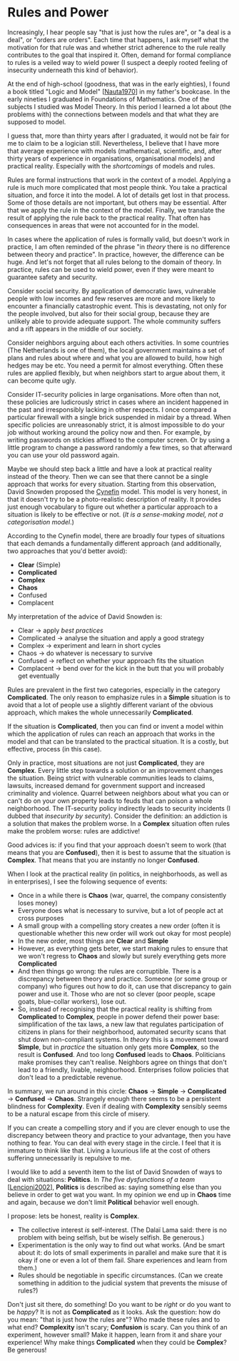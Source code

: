 # Rules and Power

Increasingly, I hear people say "that is just how the rules are", or "a deal is a deal", or "orders are orders". Each time that happens, I ask myself what the motivation for that rule was and whether strict adherence to the rule really contributes to the goal that inspired it. Often, demand for formal compliance to rules is a veiled way to wield power (I suspect a deeply rooted feeling of insecurity underneath this kind of behavior).

At the end of high-school (goodness, that was in the early eighties), I found a book titled "Logic and Model" [[Nauta1970](#!bib@bibliography.json)] in my father's bookcase. In the early nineties I graduated in Foundations of Mathematics. One of the subjects I studied was Model Theory. In this period I learned a lot about (the problems with) the connections between models and that what they are supposed to model.

I guess that, more than thirty years after I graduated, it would not be fair for me to claim to be a logician still. Nevertheless, I believe that I have more that average experience with models (mathematical, scientific, and, after thirty years of experience in organisations, organisational models) and practical reality. Especially with the *shortcomings* of models and rules.

Rules are formal instructions that work in the context of a model. Applying a rule is much more complicated that most people think. You take a practical situation, and force it into the model. A lot of details get lost in that process. Some of those details are not important, but others may be essential. After that we apply the rule in the context of the model. Finally, we translate the result of applying the rule back to the practical reality. That often has consequences in areas that were not accounted for in the model.

In cases where the application of rules is formally valid, but doesn't work in practice, I am often reminded of the phrase "in *theory* there is no difference between theory and practice". In practice, however, the difference can be huge. And let's not forget that all rules belong to the domain of theory. In practice, rules can be used to wield power, even if they were meant to guarantee safety and security.

Consider social security. By application of democratic laws, vulnerable people with low incomes and few reserves are more and more likely to encounter a financially catastrophic event. This is devastating, not only for the people involved, but also for their social group, because they are unlikely able to provide adequate support. The whole community suffers and a rift appears in the middle of our society.

Consider neighbors arguing about each others activities. In some countries (The Netherlands is one of them), the local government maintains a set of plans and rules about where and what you are allowed to build, how high hedges may be etc. You need a permit for almost everything. Often these rules are applied flexibly, but when neighbors start to argue about them, it can become quite ugly.

Consider IT-security policies in large organisations. More often than not, these policies are ludicrously strict in cases where an incident happened in the past and irresponsibly lacking in other respects. I once compared a particular firewall with a single brick suspended in midair by a thread. When specific policies are unreasonably strict, it is almost impossible to do your job without working around the policy now and then. For example, by writing passwords on stickies affixed to the computer screen. Or by using a little program to change a password randomly a few times, so that afterward you can use your old password again.

Maybe we should step back a little and have a look at practical reality instead of the theory. Then we can see that there cannot be a single approach that works for every situation. Starting from this observation, David Snowden proposed the [Cynefin](https://www.youtube.com/watch?v=N7oz366X0-8&t=140s) model. This model is very honest, in that it doesn't try to be a photo-realistic description of reality. It provides just enough vocabulary to figure out whether a particular approach to a situation is likely to be effective or not. (*It is a sense-making model, not a categorisation model*.)

According to the Cynefin model, there are broadly four types of situations that each demands a fundamentally different approach (and additionally, two approaches that you'd better avoid):

* **Clear** (Simple)
* **Complicated**
* **Complex**
* **Chaos**
* Confused
* Complacent

My interpretation of the advice of David Snowden is:

* Clear → apply *best practices*
* Complicated → analyse the situation and apply a good strategy
* Complex → experiment and learn in short cycles
* Chaos → do whatever is necessary to survive
* Confused → reflect on whether your approach fits the situation
* Complacent → bend over for the kick in the butt that you will probably get eventually

Rules are prevalent in the first two categories, especially in the category **Complicated**. The only reason to emphasize rules in a **Simple** situation is to avoid that a lot of people use a slightly different variant of the obvious approach, which makes the whole unnecessarily **Complicated**.

If the situation is **Complicated**, then you can find or invent a model within which the application of rules can reach an approach that works in the model and that can be translated to the practical situation. It is a costly, but effective, process (in this case).

Only in practice, most situations are not just **Complicated**, they are **Complex**. Every little step towards a solution or an improvement changes the situation. Being strict with vulnerable communities leads to claims, lawsuits, increased demand for government support and increased criminality and violence. Quarrel between neighbors about what you can or can't do on your own property leads to feuds that can poison a whole neighborhood. The IT-security policy indirectly leads to security incidents (I dubbed that *insecurity by security*). Consider the definition: an addiction is a solution that makes the problem worse. In a **Complex** situation often rules make the problem worse: rules are addictive!

Good advices is: if you find that your approach doesn't seem to work (that means that you are **Confused**), then it is best to assume that the situation is **Complex**. That means that you are instantly no longer **Confused**.

When I look at the practical reality (in politics, in neigh­borhoods, as well as in enterprises), I see the folowing sequence of events:

* Once in a while there is **Chaos** (war, quarrel, the company consistently loses money)
* Everyone does what is necessary to survive, but a lot of people act at cross purposes
* A small group with a compelling story creates a new order (often it is questionable whether this new order will work out okay for most people)
* In the new order, most things are **Clear** and **Simple**
* However, as everything gets beter, we start making rules to ensure that we won't regress to **Chaos** and slowly but surely everything gets more **Complicated**
* And then things go wrong: the rules are corruptible. There is a discrepancy between theory and practice. Someone (or some group or company) who figures out how to do it, can use that discrepancy to gain power and use it. Those who are not so clever (poor people, scape goats, blue-collar workers), lose out.
* So, instead of recognising that the practical reality is shifting from **Complicated** to **Complex**, people in power defend their power base: simplification of the tax laws, a new law that regulates participation of citizens in plans for their neighborhood, automated security scans that shut down non-compliant systems. In *theory* this is a movement toward **Simple**, but in *practice* the situation only gets more **Complex**, so the result is **Confused**. And too long **Confused** leads to **Chaos**. Politicians make promises they can't realise. Neighbors agree on things that don't lead to a friendly, livable, neighborhood. Enterprises follow policies that don't lead to a predictable revenue.

In summary, we run around in this circle: **Chaos** → **Simple** → **Complicated** → **Confused** → **Chaos**. Strangely enough there seems to be a persistent blindness for **Complexity**. Even if dealing with **Complexity** sensibly seems to be a natural escape from this circle of misery.

If you can create a compelling story and if you are clever enough to use the discrepancy between theory and practice to your advantage, then you have nothing to fear. You can deal with every stage in the circle. I feel that it is immature to think like that. Living a luxurious life at the cost of others suffering unnecessarily is repulsive to me.

I would like to add a seventh item to the list of David Snowden of ways to deal with situations: **Politics**. In *The five dysfunctions of a team* [[Lencioni2002](#!bib@bibliography.json)], **Politics** is described as: saying something else than you believe in order to get wat you want. In my opinion we end up in **Chaos** time and again, because we don't limit **Political** behavior well enough.

I propose: lets be honest, reality is **Complex**.
* The collective interest *is* self-interest. (The Dalaï Lama said: there is no problem with being selfish, but be wisely selfish. Be generous.)
* Experimentation is the only way to find out what works. (And be smart about it: do lots of small experiments in parallel and make sure that it is okay if one or even a lot of them fail. Share experiences and learn from them.)
* Rules should be negotiable in specific circumstances. (Can we create something in addition to the judicial system that prevents the misuse of rules?)

Don't just sit there, do something! Do you want to be *right* or do you want to be *happy*? It is not as **Complicated** as it looks. Ask the question: how do you mean: "that is just how the rules are"? Who made these rules and to what end? **Complexity** isn't scary; **Confusion** is scary. Can you think of an experiment, however small? Make it happen, learn from it and share your experience! Why make things **Complicated** when they could be **Complex**? Be generous!
